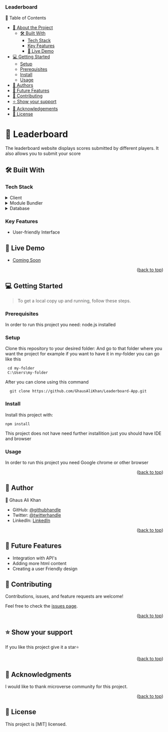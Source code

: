 <a name="readme-top"></a>

  <h3><b>Leaderboard</b></h3>

</div>
📗 Table of Contents

- [📖 About the Project](#about-project)
  - [🛠 Built With](#built-with)
    - [Tech Stack](#tech-stack)
    - [Key Features](#key-features)
    - [🚀 Live Demo](#live-demo)
- [💻 Getting Started](#getting-started)
  - [Setup](#setup)
  - [Prerequisites](#prerequisites)
  - [Install](#install)
  - [Usage](#usage)
- [👥 Authors](#authors)
- [🔭 Future Features](#future-features)
- [🤝 Contributing](#contributing)
- [⭐️ Show your support](#support)
- [🙏 Acknowledgements](#acknowledgements)
- [📝 License](#)

<!-- PROJECT DESCRIPTION -->

# 📖 Leaderboard <a name="about-project"></a>

The leaderboard website displays scores submitted by different players. It also allows you to submit your score

## 🛠 Built With <a name="built-with"></a>

### Tech Stack <a name="tech-stack"></a>

<details>
  <summary>Client</summary>
  <ul>
    <li><a href="https://developer.mozilla.org/en-US/docs/Web/HTML">HTML</a></li>
  </ul>
    <li><a href="https://developer.mozilla.org/en-US/docs/Web/CSS">CSS</a></li>
   <li><a href="https://www.ecma-international.org/publications-and-standards/standards/ecma-262/">JavaScript</a></li>
</details>

<details>
  <summary>Module Bundler</summary>
  <ul>
    <li>Webpack</li>
  </ul>
</details>

<details>
<summary>Database</summary>
  <ul>
    <li>N/A</li>
  </ul>
</details>
<!-- Features -->

### Key Features <a name="key-features"></a>

- User-friendly Interface

## 🚀 Live Demo <a name="live-demo"></a>

- [Coming Soon](#)
<p align="right">(<a href="#readme-top">back to top</a>)</p>

<!-- GETTING STARTED -->

## 💻 Getting Started <a name="getting-started"></a>

> To get a local copy up and running, follow these steps.

### Prerequisites

In order to run this project you need:
node.js installed

### Setup

Clone this repository to your desired folder:
And go to that folder where you want the project for example if you want to have it in my-folder you can go like this

```
 cd my-folder
 C:\Users\my-folder
```

After you can clone using this command

```
  git clone https://github.com/GhausAliKhan/Leaderboard-App.git
```

### Install

Install this project with:

```
npm install
```

This project does not have need further installition just
you should have IDE and browser

### Usage

In order to run this project you need Google chrome or other browser

<p align="right">(<a href="#readme-top">back to top</a>)</p>

<!-- AUTHORS -->

## 👥 Author <a name="authors"></a>

>

👤 Ghaus Ali Khan

- GitHub: [@githubhandle](https://github.com/GhausAliKhan)
- Twitter: [@twitterhandle](https://twitter.com/GhausKhann)
- LinkedIn: [LinkedIn](https://www.linkedin.com/in/ghaus-ali-khan-2a48aa256/)

<p align="right">(<a href="#readme-top">back to top</a>)</p>

<!-- FUTURE FEATURES -->

## 🔭 Future Features <a name="future-features"></a>

- Integration with API's
- Adding more html content
- Creating a user Friendly design
<!-- CONTRIBUTING -->

## 🤝 Contributing <a name="contributing"></a>

Contributions, issues, and feature requests are welcome!

Feel free to check the [issues page](../../issues/).

<p align="right">(<a href="#readme-top">back to top</a>)</p>

## ⭐️ Show your support <a name="support"></a>

If you like this project give it a star⭐

<p align="right">(<a href="#readme-top">back to top</a>)</p>

## 🙏 Acknowledgments <a name="acknowledgements"></a>

I would like to thank microverse community for this project.

<p align="right">(<a href="#readme-top">back to top</a>)</p>

## 📝 License <a name="license"></a>

This project is [MIT] licensed.
